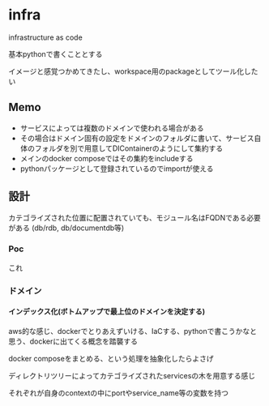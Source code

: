 # infra

infrastructure as code

基本pythonで書くこととする

イメージと感覚つかめてきたし、workspace用のpackageとしてツール化したい

## Memo

- サービスによっては複数のドメインで使われる場合がある
- その場合はドメイン固有の設定をドメインのフォルダに書いて、サービス自体のフォルダを別で用意してDIContainerのようにして集約する
- メインのdocker composeではその集約をincludeする
- pythonパッケージとして登録されているのでimportが使える

## 設計

カテゴライズされた位置に配置されていても、モジュール名はFQDNである必要がある (db/rdb, db/documentdb等)

### Poc

これ

### ドメイン

#### インデックス化(ボトムアップで最上位のドメインを決定する)

aws的な感じ、dockerでとりあえずいける、IaCする、pythonで書こうかなと思う、dockerに出てくる概念を踏襲する

docker composeをまとめる、という処理を抽象化したらよさげ

ディレクトリツリーによってカテゴライズされたservicesの木を用意する感じ

それぞれが自身のcontextの中にportやservice_name等の変数を持つ
